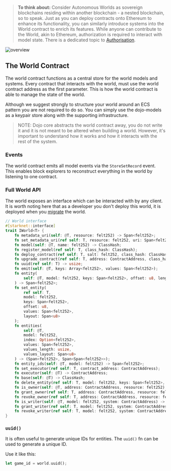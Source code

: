 > **To think about:** Consider Autonomous Worlds as sovereign blockchains residing within another blockchain - a nested blockchain, so to speak. Just as you can deploy contracts onto Ethereum to enhance its functionality, you can similarly introduce systems into the World contract to enrich its features. While anyone can contribute to the World, akin to Ethereum, authorization is required to interact with model state. There is a dedicated topic to [Authorisation](/cairo/authorization.md).

![overview](/world-map.png)

## The World Contract

The world contract functions as a central store for the world models and systems. Every contract that interacts with the world, must use the world contract address as the first parameter. This is how the world contract is able to manage the state of the world.

Although we suggest strongly to structure your world around an ECS pattern you are not required to do so. You can simply use the dojo-models as a keypair store along with the supporting infrastructure.

> NOTE: Dojo core abstracts the world contract away, you do not write it and it is not meant to be altered when building a world. However, it's important to understand how it works and how it interacts with the rest of the system.

### Events

The world contract emits all model events via the `StoreSetRecord` event. This enables block explorers to reconstruct everything in the world by listening to one contract.

### Full World API

The world exposes an interface which can be interacted with by any client. It is worth noting here that as a developer you don't deploy this world, it is deployed when you [migrate](/toolchain/sozo/overview.md) the world.

```rust
// World interface
#[starknet::interface]
trait IWorld<T> {
    fn metadata_uri(self: @T, resource: felt252) -> Span<felt252>;
    fn set_metadata_uri(ref self: T, resource: felt252, uri: Span<felt252>);
    fn model(self: @T, name: felt252) -> ClassHash;
    fn register_model(ref self: T, class_hash: ClassHash);
    fn deploy_contract(ref self: T, salt: felt252, class_hash: ClassHash) -> ContractAddress;
    fn upgrade_contract(ref self: T, address: ContractAddress, class_hash: ClassHash) -> ClassHash;
    fn uuid(ref self: T) -> usize;
    fn emit(self: @T, keys: Array<felt252>, values: Span<felt252>);
    fn entity(
        self: @T, model: felt252, keys: Span<felt252>, offset: u8, length: usize, layout: Span<u8>
    ) -> Span<felt252>;
    fn set_entity(
        ref self: T,
        model: felt252,
        keys: Span<felt252>,
        offset: u8,
        values: Span<felt252>,
        layout: Span<u8>
    );
    fn entities(
        self: @T,
        model: felt252,
        index: Option<felt252>,
        values: Span<felt252>,
        values_length: usize,
        values_layout: Span<u8>
    ) -> (Span<felt252>, Span<Span<felt252>>);
    fn entity_ids(self: @T, model: felt252) -> Span<felt252>;
    fn set_executor(ref self: T, contract_address: ContractAddress);
    fn executor(self: @T) -> ContractAddress;
    fn base(self: @T) -> ClassHash;
    fn delete_entity(ref self: T, model: felt252, keys: Span<felt252>, layout: Span<u8>);
    fn is_owner(self: @T, address: ContractAddress, resource: felt252) -> bool;
    fn grant_owner(ref self: T, address: ContractAddress, resource: felt252);
    fn revoke_owner(ref self: T, address: ContractAddress, resource: felt252);
    fn is_writer(self: @T, model: felt252, system: ContractAddress) -> bool;
    fn grant_writer(ref self: T, model: felt252, system: ContractAddress);
    fn revoke_writer(ref self: T, model: felt252, system: ContractAddress);
}
```

### `uuid()`

It is often useful to generate unique IDs for entities. The `uuid()` fn can be used to generate a unique ID.

Use it like this:

```rust
let game_id = world.uuid();
```
